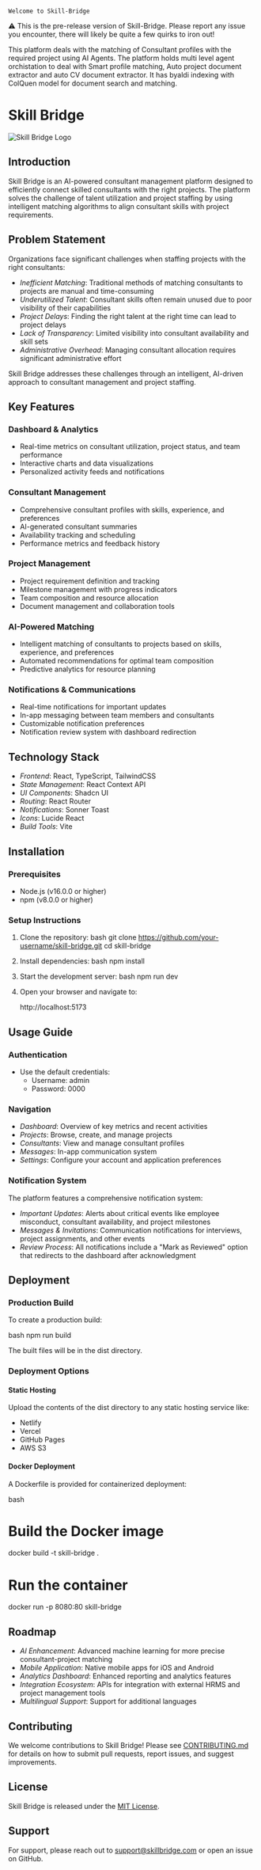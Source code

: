                                                                                                 Welcome to Skill-Bridge



⚠️ This is the pre-release version of Skill-Bridge. Please report any issue you encounter, there will likely be quite a few quirks to iron out!

This platform deals with the matching of Consultant profiles with the required project using AI Agents. The platform holds multi level agent orchistation to deal with Smart profile matching, Auto project document extractor and auto CV document extractor. It has byaldi indexing with ColQuen model for document search and matching.   


# Skill Bridge

![Skill Bridge Logo](src/assets/logo.png)

## Introduction

Skill Bridge is an AI-powered consultant management platform designed to efficiently connect skilled consultants with the right projects. The platform solves the challenge of talent utilization and project staffing by using intelligent matching algorithms to align consultant skills with project requirements.

## Problem Statement

Organizations face significant challenges when staffing projects with the right consultants:

- *Inefficient Matching*: Traditional methods of matching consultants to projects are manual and time-consuming
- *Underutilized Talent*: Consultant skills often remain unused due to poor visibility of their capabilities
- *Project Delays*: Finding the right talent at the right time can lead to project delays
- *Lack of Transparency*: Limited visibility into consultant availability and skill sets
- *Administrative Overhead*: Managing consultant allocation requires significant administrative effort

Skill Bridge addresses these challenges through an intelligent, AI-driven approach to consultant management and project staffing.

## Key Features

### Dashboard & Analytics
- Real-time metrics on consultant utilization, project status, and team performance
- Interactive charts and data visualizations
- Personalized activity feeds and notifications

### Consultant Management
- Comprehensive consultant profiles with skills, experience, and preferences
- AI-generated consultant summaries
- Availability tracking and scheduling
- Performance metrics and feedback history

### Project Management
- Project requirement definition and tracking
- Milestone management with progress indicators
- Team composition and resource allocation
- Document management and collaboration tools

### AI-Powered Matching
- Intelligent matching of consultants to projects based on skills, experience, and preferences
- Automated recommendations for optimal team composition
- Predictive analytics for resource planning

### Notifications & Communications
- Real-time notifications for important updates
- In-app messaging between team members and consultants
- Customizable notification preferences
- Notification review system with dashboard redirection

## Technology Stack

- *Frontend*: React, TypeScript, TailwindCSS
- *State Management*: React Context API
- *UI Components*: Shadcn UI
- *Routing*: React Router
- *Notifications*: Sonner Toast
- *Icons*: Lucide React
- *Build Tools*: Vite

## Installation

### Prerequisites
- Node.js (v16.0.0 or higher)
- npm (v8.0.0 or higher)

### Setup Instructions

1. Clone the repository:
   bash
   git clone https://github.com/your-username/skill-bridge.git
   cd skill-bridge
   

2. Install dependencies:
   bash
   npm install
   

3. Start the development server:
   bash
   npm run dev
   

4. Open your browser and navigate to:
   
   http://localhost:5173
   

## Usage Guide

### Authentication
- Use the default credentials:
  - Username: admin
  - Password: 0000

### Navigation
- *Dashboard*: Overview of key metrics and recent activities
- *Projects*: Browse, create, and manage projects
- *Consultants*: View and manage consultant profiles
- *Messages*: In-app communication system
- *Settings*: Configure your account and application preferences

### Notification System
The platform features a comprehensive notification system:
- *Important Updates*: Alerts about critical events like employee misconduct, consultant availability, and project milestones
- *Messages & Invitations*: Communication notifications for interviews, project assignments, and other events
- *Review Process*: All notifications include a "Mark as Reviewed" option that redirects to the dashboard after acknowledgment

## Deployment

### Production Build
To create a production build:

bash
npm run build


The built files will be in the dist directory.

### Deployment Options

#### Static Hosting
Upload the contents of the dist directory to any static hosting service like:
- Netlify
- Vercel
- GitHub Pages
- AWS S3

#### Docker Deployment
A Dockerfile is provided for containerized deployment:

bash
# Build the Docker image
docker build -t skill-bridge .

# Run the container
docker run -p 8080:80 skill-bridge


## Roadmap

- *AI Enhancement*: Advanced machine learning for more precise consultant-project matching
- *Mobile Application*: Native mobile apps for iOS and Android
- *Analytics Dashboard*: Enhanced reporting and analytics features
- *Integration Ecosystem*: APIs for integration with external HRMS and project management tools
- *Multilingual Support*: Support for additional languages

## Contributing

We welcome contributions to Skill Bridge! Please see [CONTRIBUTING.md](CONTRIBUTING.md) for details on how to submit pull requests, report issues, and suggest improvements.

## License

Skill Bridge is released under the [MIT License](LICENSE).

## Support

For support, please reach out to support@skillbridge.com or open an issue on GitHub.
